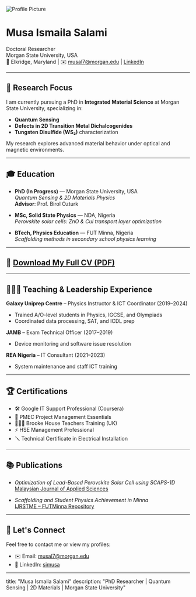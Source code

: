 

![Profile Picture](profile.jpg)

# Musa Ismaila Salami

Doctoral Researcher  
Morgan State University, USA  
📍 Elkridge, Maryland | ✉️ [musal7@morgan.edu](mailto:musal7@morgan.edu) | [LinkedIn](https://www.linkedin.com/in/simusa)

---

## 🔬 Research Focus
I am currently pursuing a PhD in **Integrated Material Science** at Morgan State University, specializing in:

- **Quantum Sensing**
- **Defects in 2D Transition Metal Dichalcogenides**
- **Tungsten Disulfide (WS₂)** characterization

My research explores advanced material behavior under optical and magnetic environments.

---

## 🎓 Education

- **PhD (In Progress)** — Morgan State University, USA  
  _Quantum Sensing & 2D Materials Physics_  
  **Advisor**: Prof. Birol Ozturk

- **MSc, Solid State Physics** — NDA, Nigeria  
  _Perovskite solar cells: ZnO & CuI transport layer optimization_

- **BTech, Physics Education** — FUT Minna, Nigeria  
  _Scaffolding methods in secondary school physics learning_

---

## 📄 [Download My Full CV (PDF)](assets/CV_Musa_v3.pdf)

---

## 👨🏽‍🏫 Teaching & Leadership Experience

**Galaxy Uniprep Centre** – Physics Instructor & ICT Coordinator (2019–2024)  
- Trained A/O-level students in Physics, IGCSE, and Olympiads  
- Coordinated data processing, SAT, and ICDL prep

**JAMB** – Exam Technical Officer (2017–2019)  
- Device monitoring and software issue resolution

**REA Nigeria** – IT Consultant (2021–2023)  
- System maintenance and staff ICT training

---

## 🏆 Certifications

- 🛠️ Google IT Support Professional (Coursera)  
- 📘 PMEC Project Management Essentials  
- 🧑🏾‍🏫 Brooke House Teachers Training (UK)  
- ⚡ HSE Management Professional  
- 🪛 Technical Certificate in Electrical Installation  

---

## 📚 Publications

- *Optimization of Lead-Based Perovskite Solar Cell using SCAPS-1D*  
  [Malaysian Journal of Applied Sciences](https://doi.org/10.37231/myjas.2021.6.1.282)

- *Scaffolding and Student Physics Achievement in Minna*  
  [IJRSTME – FUTMinna Repository](http://repository.futminna.edu.ng:8080/jspui/handle/123456789/4661)

---

## 🤝 Let's Connect

Feel free to contact me or view my profiles:
- ✉️ Email: [musal7@morgan.edu](mailto:musal7@morgan.edu)
- 💼 LinkedIn: [simusa](https://www.linkedin.com/in/simusa)

---
title: "Musa Ismaila Salami"
description: "PhD Researcher | Quantum Sensing | 2D Materials | Morgan State University"



